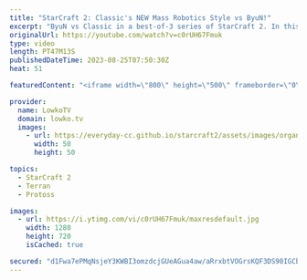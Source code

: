 ```yaml
---
title: "StarCraft 2: Classic's NEW Mass Robotics Style vs ByuN!"
excerpt: "ByuN vs Classic in a best-of-3 series of StarCraft 2. In this match Classic decides to bring out mass Robo facility in the late game, rather than transition towards Sky Toss. This series was recently played during the $400 000 Gamers8 StarCraft 2 tournament. Support my work: https://patreon.com/lowkotv"
originalUrl: https://youtube.com/watch?v=c0rUH67Fmuk
type: video
length: PT47M13S
publishedDateTime: 2023-08-25T07:50:30Z
heat: 51

featuredContent: "<iframe width=\"800\" height=\"500\" frameborder=\"0\" src=\"https://www.youtube.com/embed/c0rUH67Fmuk\" allow=\"accelerometer; autoplay; encrypted-media; gyroscope; picture-in-picture\" allowfullscreen></iframe>"

provider:
  name: LowkoTV
  domain: lowko.tv
  images:
    - url: https://everyday-cc.github.io/starcraft2/assets/images/organizations/lowko.tv-50x50.jpg
      width: 50
      height: 50

topics:
  - StarCraft 2
  - Terran
  - Protoss

images:
  - url: https://i.ytimg.com/vi/c0rUH67Fmuk/maxresdefault.jpg
    width: 1280
    height: 720
    isCached: true

secured: "d1Fwa7ePMqNsjeY3KWBI3omzdcjGUeAGua4aw/aRrxbtVOGrsKQF3DS90IGCbrW+oeZkv4X52+Na8p2KOxqQ2BbJCpN8+xaNTfHGTd0FapouSTrXXsaqBc7PgfNdtlxQyJlbDkpIWwG2wxstyVURnepfBZBoxXvSiWGn62aXllsZh0M579gYeoOLXSGY1QHSBrLRCqpf/utHvUTPPTuIlafNmcELyk+QyrSoCAjtjMBbo8q2p3SgZiW6oGK8lpFIVfszlm0HMDkSH6CKgxCa33uqt5fdPvT7hI+o5Quju3KSH5BVEwoCEGWXovZm50pz6etoxn7Arbv8x3TSoEzV0GS+2ocH/KEEc3qG8YAqA5f/ffckZc4C4aT+EMSER7eJ1CBRzElIwXrbW2JuQn9v2MGA4lSiZCVEZQWSKYMfAqA=;o5AQ809hA5QQt+CCvI4fIw=="
---
```


